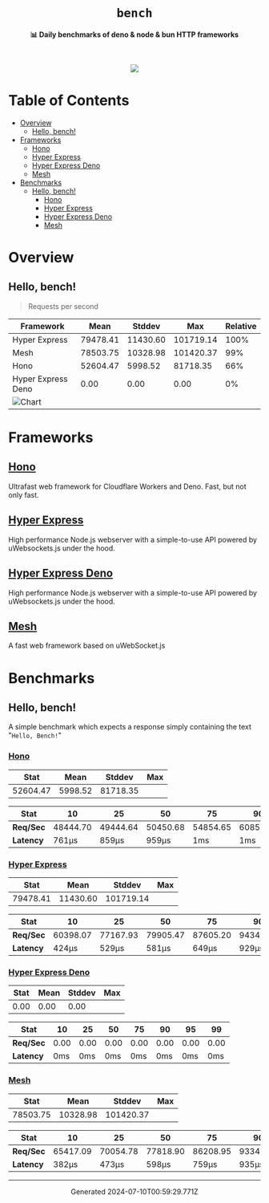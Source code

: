 <div align="center">
  <h1><code>bench</code></h1>
  <p>
    <strong>📊 Daily benchmarks of deno & node & bun HTTP frameworks</strong>
  </p>
  <br>
  <p align="center">
    <a alt="Bench" href="https://github.com/denosaurs/bench/actions">
      <img src="https://img.shields.io/github/workflow/status/denosaurs/bench/bench" />
    </a>
  </p>
</div>

# Table of Contents

- [Overview](#overview)
  - [Hello, bench!](#hello-bench)
- [Frameworks](#frameworks)
  - [Hono](#hono)
  - [Hyper Express](#hyper-express)
  - [Hyper Express Deno](#hyper-express-deno)
  - [Mesh](#mesh)
- [Benchmarks](#benchmarks)
  - [Hello, bench!](#hello-bench-1)
    - [Hono](#hono-1)
    - [Hyper Express](#hyper-express-1)
    - [Hyper Express Deno](#hyper-express-deno-1)
    - [Mesh](#mesh-1)

# Overview

## Hello, bench!

> Requests per second

| Framework                                                                            | Mean     | Stddev   | Max       | Relative |
| ------------------------------------------------------------------------------------ | -------- | -------- | --------- | -------- |
| Hyper Express                                                                        | 79478.41 | 11430.60 | 101719.14 | 100%     |
| Mesh                                                                                 | 78503.75 | 10328.98 | 101420.37 | 99%      |
| Hono                                                                                 | 52604.47 | 5998.52  | 81718.35  | 66%      |
| Hyper Express Deno                                                                   | 0.00     | 0.00     | 0.00      | 0%       |
| ![Chart](https://quickchart.io/chart/render/sf-3f6771ba-be4c-4aee-ba70-7ed9e0d66c2c) |          |          |           |          |

# Frameworks

## [Hono](https://github.com/honojs/hono)

Ultrafast web framework for Cloudflare Workers and Deno. Fast, but not only
fast.

## [Hyper Express](https://github.com/kartikk221/hyper-express)

High performance Node.js webserver with a simple-to-use API powered by
uWebsockets.js under the hood.

## [Hyper Express Deno](https://github.com/kartikk221/hyper-express)

High performance Node.js webserver with a simple-to-use API powered by
uWebsockets.js under the hood.

## [Mesh](https://github.com/ionited/mesh)

A fast web framework based on uWebSocket.js

# Benchmarks

## Hello, bench!

A simple benchmark which expects a response simply containing the text
"`Hello, Bench!`"

### [Hono](#hono)

| **Stat** | Mean    | Stddev   | Max |
| -------- | ------- | -------- | --- |
| 52604.47 | 5998.52 | 81718.35 |     |

| **Stat**    | 10       | 25       | 50       | 75       | 90       | 95       | 99       |
| ----------- | -------- | -------- | -------- | -------- | -------- | -------- | -------- |
| **Req/Sec** | 48444.70 | 49444.64 | 50450.68 | 54854.65 | 60857.62 | 61811.47 | 71049.42 |
| **Latency** | 761µs    | 859µs    | 959µs    | 1ms      | 1ms      | 1ms      | 1ms      |

### [Hyper Express](#hyper-express)

| **Stat** | Mean     | Stddev    | Max |
| -------- | -------- | --------- | --- |
| 79478.41 | 11430.60 | 101719.14 |     |

| **Stat**    | 10       | 25       | 50       | 75       | 90       | 95       | 99       |
| ----------- | -------- | -------- | -------- | -------- | -------- | -------- | -------- |
| **Req/Sec** | 60398.07 | 77167.93 | 79905.47 | 87605.20 | 94341.28 | 96373.02 | 98631.14 |
| **Latency** | 424µs    | 529µs    | 581µs    | 649µs    | 929µs    | 1ms      | 1ms      |

### [Hyper Express Deno](#hyper-express-deno)

| **Stat** | Mean | Stddev | Max |
| -------- | ---- | ------ | --- |
| 0.00     | 0.00 | 0.00   |     |

| **Stat**    | 10   | 25   | 50   | 75   | 90   | 95   | 99   |
| ----------- | ---- | ---- | ---- | ---- | ---- | ---- | ---- |
| **Req/Sec** | 0.00 | 0.00 | 0.00 | 0.00 | 0.00 | 0.00 | 0.00 |
| **Latency** | 0ms  | 0ms  | 0ms  | 0ms  | 0ms  | 0ms  | 0ms  |

### [Mesh](#mesh)

| **Stat** | Mean     | Stddev    | Max |
| -------- | -------- | --------- | --- |
| 78503.75 | 10328.98 | 101420.37 |     |

| **Stat**    | 10       | 25       | 50       | 75       | 90       | 95       | 99       |
| ----------- | -------- | -------- | -------- | -------- | -------- | -------- | -------- |
| **Req/Sec** | 65417.09 | 70054.78 | 77818.90 | 86208.95 | 93347.06 | 96312.29 | 99438.34 |
| **Latency** | 382µs    | 473µs    | 598µs    | 759µs    | 935µs    | 1ms      | 1ms      |

---

<p align="center">Generated 2024-07-10T00:59:29.771Z</p>
